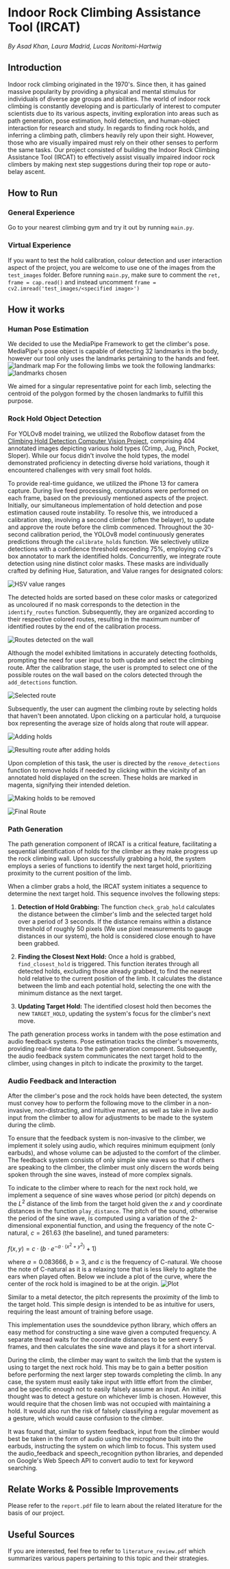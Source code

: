 # Indoor Rock Climbing Assistance Tool (IRCAT)

*By Asad Khan, Laura Madrid, Lucas Noritomi-Hartwig*


## Introduction

Indoor rock climbing originated in the 1970's. Since then, it has gained massive popularity by providing a physical and mental stimulus for individuals of diverse age groups and abilities. The world of indoor rock climbing is constantly developing and is particularly of interest to computer scientists due to its various aspects, inviting exploration into areas such as path generation, pose estimation, hold detection, and human-object interaction for research and study. In regards to finding rock holds, and inferring a climbing path, climbers heavily rely upon their sight. However, those who are visually impaired must rely on their other senses to perform the same tasks. Our project consisted of building the Indoor Rock Climbing Assistance Tool (IRCAT) to effectively assist visually impaired indoor rock climbers by making next step suggestions during their top rope or auto-belay ascent.
## How to Run
### General Experience
Go to your nearest climbing gym and try it out by running `main.py`.

### Virtual Experience
If you want to test the hold calibration, colour detection and user interaction aspect of the project, you are welcome to use one of the images from the `test_images` folder. Before running `main.py`, make sure to comment the `ret, frame = cap.read()` and instead uncomment `frame = cv2.imread('test_images/<specified image>')`


## How it works

### Human Pose Estimation
We decided to use the MediaPipe Framework to get the climber's pose. MediaPipe's pose object is capable of detecting 32 landmarks in the body, however our tool only uses the landmarks pertaining to the hands and feet.
![landmark map](read_me_imgs/landmarks.png)
For the following limbs we took the following landmarks:
![landmarks chosen](read_me_imgs/table_landmarks.png)

We aimed for a singular representative point for each limb, selecting the centroid of the polygon formed by the chosen landmarks to fulfill this purpose.

### Rock Hold Object Detection
For YOLOv8 model training, we utilized the Roboflow dataset from the [Climbing Hold Detection Computer Vision Project](https://universe.roboflow.com/shane-robertson-9azgn/climbingholddetection), comprising 404 annotated images depicting various hold types (Crimp, Jug, Pinch, Pocket, Sloper). While our focus didn't involve the hold types, the model demonstrated proficiency in detecting diverse hold variations, though it encountered challenges with very small foot holds.

To provide real-time guidance, we utilized the iPhone 13 for camera capture. During live feed processing, computations were performed on each frame, based on the previously mentioned aspects of the project. Initially, our simultaneous implementation of hold detection and pose estimation caused route instability. To resolve this, we introduced a calibration step, involving a second climber (often the belayer), to update and approve the route before the climb commenced. Throughout the 30-second calibration period, the YOLOv8 model continuously generates predictions through the `calibrate_holds` function. We selectively utilize detections with a confidence threshold exceeding 75%, employing cv2's box annotator to mark the identified holds. Concurrently, we integrate route detection using nine distinct color masks. These masks are individually crafted by defining Hue, Saturation, and Value ranges for designated colors:

![HSV value ranges](read_me_imgs/value_ranges_table.png)

The detected holds are sorted based on these color masks or categorized as uncoloured if no mask corresponds to the detection in the `identify_routes` function. Subsequently, they are organized according to their respective colored routes, resulting in the maximum number of identified routes by the end of the calibration process.

![Routes detected on the wall](read_me_imgs/all_routes.png)

Although the model exhibited limitations in accurately detecting footholds, prompting the need for user input to both update and select the climbing route. After the calibration stage, the user is prompted to select one of the possible routes on the wall based on the colors detected through the `add_detections` function.

![Selected route](read_me_imgs/selected_route.png)


Subsequently, the user can augment the climbing route by selecting holds that haven't been annotated. Upon clicking on a particular hold, a turquoise box representing the average size of holds along that route will appear.

![Adding holds](read_me_imgs/added_holds.png)

![Resulting route after adding holds](read_me_imgs/added_result.png)

Upon completion of this task, the user is directed by the `remove_detections` function to remove holds if needed by clicking within the vicinity of an annotated hold displayed on the screen. These holds are marked in magenta, signifying their intended deletion.

![Making holds to be removed](read_me_imgs/remove_holds.png)

![Final Route](read_me_imgs/final_route.png)


### Path Generation
The path generation component of IRCAT is a critical feature, facilitating a sequential identification of holds for the climber as they make progress up the rock climbing wall. Upon successfully grabbing a hold, the system employs a series of functions to identify the next target hold, prioritizing proximity to the current position of the limb.

When a climber grabs a hold, the IRCAT system initiates a sequence to determine the next target hold. This sequence involves the following steps:

1. **Detection of Hold Grabbing:** The function `check_grab_hold` calculates the distance between the climber's limb and the selected target hold over a period of 3 seconds. If the distance remains within a distance threshold of roughly 50 pixels (We use pixel measurements to gauge distances in our system), the hold is considered close enough to have been grabbed.

2. **Finding the Closest Next Hold:** Once a hold is grabbed, `find_closest_hold` is triggered. This function iterates through all detected holds, excluding those already grabbed, to find the nearest hold relative to the current position of the limb. It calculates the distance between the limb and each potential hold, selecting the one with the minimum distance as the next target.

3. **Updating Target Hold:** The identified closest hold then becomes the new `TARGET_HOLD`, updating the system's focus for the climber's next move.

The path generation process works in tandem with the pose estimation and audio feedback systems. Pose estimation tracks the climber's movements, providing real-time data to the path generation component. Subsequently, the audio feedback system communicates the next target hold to the climber, using changes in pitch to indicate the proximity to the target.

### Audio Feedback and Interaction
After the climber's pose and the rock holds have been detected, the system must convey how to perform the following move to the climber in a non-invasive, non-distracting, and intuitive manner, as well as take in live audio input from the climber to allow for adjustments to be made to the system during the climb.

To ensure that the feedback system is non-invasive to the climber, we implement it solely using audio, which requires minimum equipment (only earbuds), and whose volume can be adjusted to the comfort of the climber. The feedback system consists of only simple sine waves so that if others are speaking to the climber, the climber must only discern the words being spoken through the sine waves, instead of more complex signals.


To indicate to the climber where to reach for the next rock hold, we implement a sequence of sine waves whose period (or pitch) depends on the $L^2$ distance of the limb from the target hold given the $x$ and $y$ coordinate distances in the function `play_distance`. The pitch of the sound, otherwise the period of the sine wave, is computed using a variation of the 2-dimensional exponential function, and using the frequency of the note C-natural, $c = 261.63$ (the baseline), and tuned parameters:

$f(x, y) = c \cdot \left( b \cdot e^{-a \cdot \left(x^2 + y^2\right)} + 1 \right)$

where $a = 0.083666$, $b = 3$, and $c$ is the frequency of C-natural. We choose the note of C-natural as it is a relaxing tone that is less likely to agitate the ears when played often. Below we include a plot of the curve, where the center of the rock hold is imagined to be at the origin.
![Plot](read_me_imgs/plot.png)

Similar to a metal detector, the pitch represents the proximity of the limb to the target hold. This simple design is intended to be as intuitive for users, requiring the least amount of training before usage.

This implementation uses the sounddevice python library, which offers an easy method for constructing a sine wave given a computed frequency. A separate thread waits for the coordinate distances to be sent every 5 frames, and then calculates the sine wave and plays it for a short interval.

During the climb, the climber may want to switch the limb that the system is using to target the next rock hold. This may be to gain a better position before performing the next larger step towards completing the climb. In any case, the system must easily take input with little effort from the climber, and be specific enough not to easily falsely assume an input. An initial thought was to detect a gesture on whichever limb is chosen. However, this would require that the chosen limb was not occupied with maintaining a hold. It would also run the risk of falsely classifying a regular movement as a gesture, which would cause confusion to the climber.

It was found that, similar to system feedback, input from the climber would best be taken in the form of audio using the microphone built into the earbuds, instructing the system on which limb to focus. This system used the audio\_feedback and speech\_recognition python libraries, and depended on Google's Web Speech API to convert audio to text for keyword searching.

## Relate Works & Possible Improvements
Please refer to the `report.pdf` file to learn about the related literature for the basis of our project.

## Useful Sources
If you are interested, feel free to refer to `literature_review.pdf` which summarizes various papers pertaining to this topic and their strategies.


